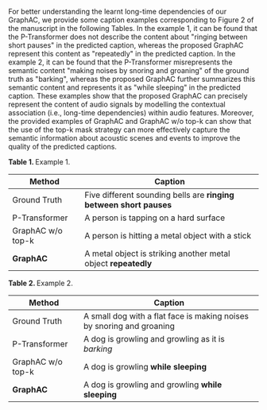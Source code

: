 For better understanding the learnt long-time dependencies of our GraphAC, we provide some caption examples corresponding to Figure 2 of the manuscript in the following Tables. In the example 1, it can be found that the P-Transformer does not describe the content about "ringing between short pauses" in the predicted caption, whereas the proposed GraphAC represent this content as "repeatedly" in the predicted caption. In the example 2, it can be found that the P-Transformer misrepresents the semantic content "making noises by snoring and groaning" of the ground truth as "barking", whereas the proposed GraphAC further summarizes this semantic content and represents it as "while sleeping" in the predicted caption. These examples show that the proposed GraphAC can precisely represent the content of audio signals by modelling the contextual association (i.e., long-time dependencies) within audio features. Moreover, the provided examples of GraphAC and GraphAC w/o top-k can show that the use of the top-k mask strategy can more effectively capture the semantic information about acoustic scenes and events to improve the quality of the predicted captions.

<caption><b>Table 1. </b>Example 1.</caption>

| Method            | Caption                                                            |
| ----------------- | ------------------------------------------------------------------ |
| Ground Truth      | Five different sounding bells are **ringing between short pauses** |
| P-Transformer     | A person is tapping on a hard surface                              |
| GraphAC w/o top-k | A person is hitting a metal object with a stick                    |
| **GraphAC**           | A metal object is striking another metal object **repeatedly**     | 

<caption><b>Table 2. </b>Example 2.</caption>

| Method            | Caption                                                               |
| ----------------- | --------------------------------------------------------------------- |
| Ground Truth      | A small dog with a flat face is making noises by snoring and groaning |
| P-Transformer     | A dog is growling and growling as it is *barking*                     |
| GraphAC w/o top-k | A dog is growling **while sleeping**                                  |
| **GraphAC**       | A dog is growling and growling **while sleeping**                     | 
